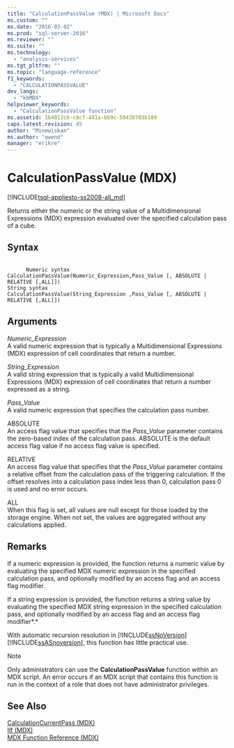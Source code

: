 ```yaml
---
title: "CalculationPassValue (MDX) | Microsoft Docs"
ms.custom: ""
ms.date: "2016-03-02"
ms.prod: "sql-server-2016"
ms.reviewer: ""
ms.suite: ""
ms.technology: 
  - "analysis-services"
ms.tgt_pltfrm: ""
ms.topic: "language-reference"
f1_keywords: 
  - "CALCULATIONPASSVALUE"
dev_langs: 
  - "kbMDX"
helpviewer_keywords: 
  - "CalculationPassValue function"
ms.assetid: 1b4012cb-c8c7-441a-bb9c-59430703b189
caps.latest.revision: 45
author: "Minewiskan"
ms.author: "owend"
manager: "erikre"
---
```

# CalculationPassValue (MDX)
[!INCLUDE[tsql-appliesto-ss2008-all_md](../includes/tsql-appliesto-ss2008-all-md.md)]

  Returns either the numeric or the string value of a Multidimensional Expressions (MDX) expression evaluated over the specified calculation pass of a cube.  
  
## Syntax  
  
```  
  
      Numeric syntax  
CalculationPassValue(Numeric_Expression,Pass_Value [, ABSOLUTE | RELATIVE [,ALL]])  
String syntax  
CalculationPassValue(String_Expression ,Pass_Value [, ABSOLUTE | RELATIVE [,ALL]])  
```  
  
## Arguments  
 *Numeric_Expression*  
 A valid numeric expression that is typically a Multidimensional Expressions (MDX) expression of cell coordinates that return a number.  
  
 *String_Expression*  
 A valid string expression that is typically a valid Multidimensional Expressions (MDX) expression of cell coordinates that return a number expressed as a string.  
  
 *Pass_Value*  
 A valid numeric expression that specifies the calculation pass number.  
  
 ABSOLUTE  
 An access flag value that specifies that the *Pass_Value* parameter contains the zero-based index of the calculation pass. ABSOLUTE is the default access flag value if no access flag value is specified.  
  
 RELATIVE  
 An access flag value that specifies that the *Pass_Value* parameter contains a relative offset from the calculation pass of the triggering calculation. If the offset resolves into a calculation pass index less than 0, calculation pass 0 is used and no error occurs.  
  
 ALL  
 When this flag is set, all values are null except for those loaded by the storage engine. When not set, the values are aggregated without any calculations applied.  
  
## Remarks  
 If a numeric expression is provided, the function returns a numeric value by evaluating the specified MDX numeric expression in the specified calculation pass, and optionally modified by an access flag and an access flag modifier.  
  
 If a string expression is provided, the function returns a string value by evaluating the specified MDX string expression in the specified calculation pass, and optionally modified by an access flag and an access flag modifier*.*  
  
 With automatic recursion resolution in [!INCLUDE[ssNoVersion](../includes/ssnoversion-md.md)] [!INCLUDE[ssASnoversion](../includes/ssasnoversion-md.md)], this function has little practical use.  
  
> [!NOTE]  
>  Only administrators can use the **CalculationPassValue** function within an MDX script. An error occurs if an MDX script that contains this function is run in the context of a role that does not have administrator privileges.  
  
## See Also  
 [CalculationCurrentPass &#40;MDX&#41;](../mdx/calculationcurrentpass-mdx.md)   
 [IIf &#40;MDX&#41;](../mdx/iif-mdx.md)   
 [MDX Function Reference &#40;MDX&#41;](../mdx/mdx-function-reference-mdx.md)  
  
  